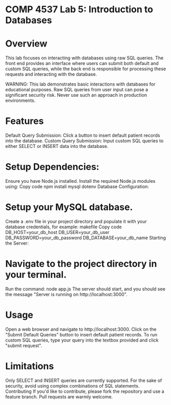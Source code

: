 # COMP 4537 Lab 5: Introduction to Databases
# Overview
This lab focuses on interacting with databases using raw SQL queries. The front end provides an interface where users can submit both default and custom SQL queries, while the back end is responsible for processing these requests and interacting with the database.

WARNING: This lab demonstrates basic interactions with databases for educational purposes. Raw SQL queries from user input can pose a significant security risk. Never use such an approach in production environments.

# Features
Default Query Submission: Click a button to insert default patient records into the database.
Custom Query Submission: Input custom SQL queries to either SELECT or INSERT data into the database.

# Setup Dependencies:
Ensure you have Node.js installed.
Install the required Node.js modules using:
Copy code
npm install mysql dotenv
Database Configuration:

# Setup your MySQL database.
Create a .env file in your project directory and populate it with your database credentials, for example:
makefile
Copy code
DB_HOST=your_db_host
DB_USER=your_db_user
DB_PASSWORD=your_db_password
DB_DATABASE=your_db_name
Starting the Server:

# Navigate to the project directory in your terminal.
Run the command:
node app.js
The server should start, and you should see the message "Server is running on http://localhost:3000".

# Usage
Open a web browser and navigate to http://localhost:3000.
Click on the "Submit Default Queries" button to insert default patient records.
To run custom SQL queries, type your query into the textbox provided and click "submit request".

# Limitations
Only SELECT and INSERT queries are currently supported.
For the sake of security, avoid using complex combinations of SQL statements.
Contributing
If you'd like to contribute, please fork the repository and use a feature branch. Pull requests are warmly welcome.
